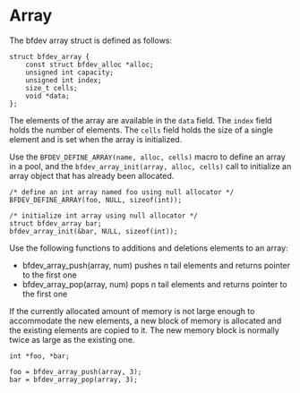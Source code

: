 # Array

The bfdev array struct is defined as follows:

```
struct bfdev_array {
    const struct bfdev_alloc *alloc;
    unsigned int capacity;
    unsigned int index;
    size_t cells;
    void *data;
};
```

The elements of the array are available in the `data` field. The `index` field holds the number of elements. The `cells` field holds the size of a single element and is set when the array is initialized.

Use the `BFDEV_DEFINE_ARRAY(name, alloc, cells)` macro to define an array in a pool, and the `bfdev_array_init(array, alloc, cells)` call to initialize an array object that has already been allocated.

```
/* define an int array named foo using null allocator */
BFDEV_DEFINE_ARRAY(foo, NULL, sizeof(int));

/* initialize int array using null allocator */
struct bfdev_array bar;
bfdev_array_init(&bar, NULL, sizeof(int));
```

Use the following functions to additions and deletions elements to an array:

- bfdev_array_push(array, num) pushes n tail elements and returns pointer to the first one
- bfdev_array_pop(array, num) pops n tail elements and returns pointer to the first one

If the currently allocated amount of memory is not large enough to accommodate the new elements, a new block of memory is allocated and the existing elements are copied to it. The new memory block is normally twice as large as the existing one.

```
int *foo, *bar;

foo = bfdev_array_push(array, 3);
bar = bfdev_array_pop(array, 3);
```
